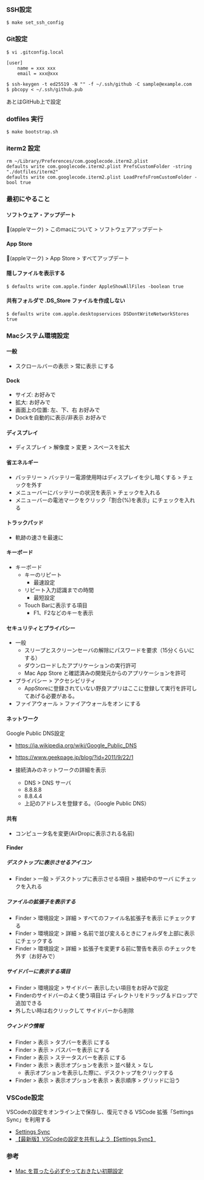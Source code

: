 ### SSH設定
```
$ make set_ssh_config
```

### Git設定
```
$ vi .gitconfig.local

[user]
    name = xxx xxx
    email = xxx@xxx

$ ssh-keygen -t ed25519 -N "" -f ~/.ssh/github -C sample@example.com
$ pbcopy < ~/.ssh/github.pub
```
あとはGitHub上で設定

### dotfiles 実行
```
$ make bootstrap.sh
```

### iterm2 設定
```
rm ~/Library/Preferences/com.googlecode.iterm2.plist
defaults write com.googlecode.iterm2.plist PrefsCustomFolder -string "./dotfiles/iterm2"
defaults write com.googlecode.iterm2.plist LoadPrefsFromCustomFolder -bool true
```

### 最初にやること
#### ソフトウェア・アップデート
(appleマーク) > このmacについて > ソフトウェアアップデート

#### App Store
(appleマーク) > App Store > すべてアップデート

#### 隠しファイルを表示する
```
$ defaults write com.apple.finder AppleShowAllFiles -boolean true
```

#### 共有フォルダで .DS_Store ファイルを作成しない
```
$ defaults write com.apple.desktopservices DSDontWriteNetworkStores true
```

### Macシステム環境設定
#### 一般
 - スクロールバーの表示 > 常に表示 にする
#### Dock
 - サイズ: お好みで
 - 拡大: お好みで
 - 画面上の位置: 左、下、右 お好みで
 - Dockを自動的に表示/非表示 お好みで

#### ディスプレイ
 - ディスプレイ > 解像度 > 変更 > スペースを拡大

#### 省エネルギー
 - バッテリー > バッテリー電源使用時はディスプレイを少し暗くする > チェックを外す
 - メニューバーにバッテリーの状況を表示 > チェックを入れる
 - メニューバーの電池マークをクリック「割合(%)を表示」にチェックを入れる

#### トラックパッド
 - 軌跡の速さを最速に

#### キーボード
 - キーボード
   - キーのリピート
      - 最速設定
   - リピート入力認識までの時間
      - 最短設定
   - Touch Barに表示する項目
      - F1、F2などのキーを表示

#### セキュリティとプライバシー
 - 一般
    - スリープとスクリーンセーバの解除にパスワードを要求（15分くらいにする）
    - ダウンロードしたアプリケーションの実行許可
    - Mac App Store と確認済みの開発元からのアプリケーションを許可
 - プライバシー > アクセシビリティ
    - AppStoreに登録されていない野良アプリはここに登録して実行を許可してあげる必要がある。
 - ファイアウォール > ファイアウォールをオン にする

#### ネットワーク
Google Public DNS設定
 - https://ja.wikipedia.org/wiki/Google_Public_DNS
 - https://www.geekpage.jp/blog/?id=2011/9/22/1

 - 接続済みのネットワークの詳細を表示
    - DNS > DNS サーバ
    - 8.8.8.8
    - 8.8.4.4
    - 上記のアドレスを登録する。（Google Public DNS）

#### 共有
 - コンピュータ名を変更(AirDropに表示される名前)

#### Finder
 ##### デスクトップに表示させるアイコン
 - Finder > 一般 > デスクトップに表示させる項目 > 接続中のサーバ にチェックを入れる

 ##### ファイルの拡張子を表示する
 - Finder > 環境設定 > 詳細 > すべてのファイル名拡張子を表示 にチェックする
 - Finder > 環境設定 > 詳細 > 名前で並び変えるときにフォルダを上部に表示 にチェックする
 - Finder > 環境設定 > 詳細 > 拡張子を変更する前に警告を表示 のチェックを外す（お好みで）

 ##### サイドバーに表示する項目
 - Finder > 環境設定 > サイドバー 表示したい項目をお好みで設定
 - Finderのサイドバーのよく使う項目は ディレクトリをドラッグ＆ドロップで追加できる
 - 外したい時は右クリックして サイドバーから削除

 ##### ウィンドウ情報
 - Finder > 表示 > タブバーを表示 にする
 - Finder > 表示 > パスバーを表示 にする
 - Finder > 表示 > ステータスバーを表示 にする
 - Finder > 表示 > 表示オプションを表示 > 並べ替え > なし
   - 表示オプションを表示した際に、デスクトップをクリックする
 - Finder > 表示 > 表示オプションを表示 > 表示順序 > グリッドに沿う

### VSCode設定
VSCodeの設定をオンライン上で保存し、復元できる VSCode 拡張「Settings Sync」を利用する
 - [Settings Sync](https://marketplace.visualstudio.com/items?itemName=Shan.code-settings-sync)
 - [【最新版】VSCodeの設定を共有しよう【Settings Sync】](https://qiita.com/kazurego7/items/3dc5a381811e4d429533)

### 参考
 - [Mac を買ったら必ずやっておきたい初期設定](https://qiita.com/ucan-lab/items/c1a12c20c878d6fb1e21#mac%E3%82%B7%E3%82%B9%E3%83%86%E3%83%A0%E7%92%B0%E5%A2%83%E8%A8%AD%E5%AE%9A)
